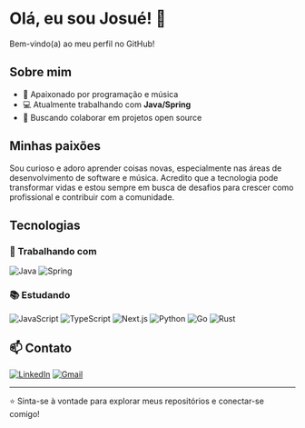 # Olá, eu sou Josué! 👋

Bem-vindo(a) ao meu perfil no GitHub!

## Sobre mim

- 🎵 Apaixonado por programação e música
- 💻 Atualmente trabalhando com **Java/Spring**
- 🤝 Buscando colaborar em projetos open source

## Minhas paixões

Sou curioso e adoro aprender coisas novas, especialmente nas áreas de desenvolvimento de software e música. Acredito que a tecnologia pode transformar vidas e estou sempre em busca de desafios para crescer como profissional e contribuir com a comunidade.

## Tecnologias

### 💼 Trabalhando com
![Java](https://img.shields.io/badge/-Java-black?style=flat-square&logo=java)
![Spring](https://img.shields.io/badge/-Spring-black?style=flat-square&logo=spring)

### 📚 Estudando
![JavaScript](https://img.shields.io/badge/-JavaScript-black?style=flat-square&logo=javascript)
![TypeScript](https://img.shields.io/badge/-TypeScript-black?style=flat-square&logo=typescript)
![Next.js](https://img.shields.io/badge/-Next.js-black?style=flat-square&logo=next.js)
![Python](https://img.shields.io/badge/-Python-black?style=flat-square&logo=python)
![Go](https://img.shields.io/badge/-Go-black?style=flat-square&logo=go)
![Rust](https://img.shields.io/badge/-Rust-black?style=flat-square&logo=rust)

## 📫 Contato

[![LinkedIn](https://img.shields.io/badge/-LinkedIn-blue?style=flat-square&logo=linkedin)](https://www.linkedin.com/in/josu%C3%A9-cordeiro-pinto-neto-097128122/)
[![Gmail](https://img.shields.io/badge/-Email-c14438?style=flat-square&logo=Gmail&logoColor=white)](mailto:josuecpn93@gmail.com)

---

⭐️ Sinta-se à vontade para explorar meus repositórios e conectar-se comigo!
